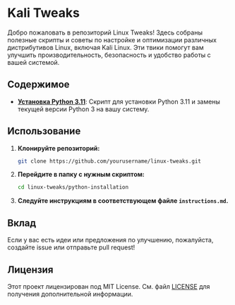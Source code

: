 # Kali Tweaks

Добро пожаловать в репозиторий Linux Tweaks! Здесь собраны полезные скрипты и советы по настройке и оптимизации различных дистрибутивов Linux, включая Kali Linux. Эти твики помогут вам улучшить производительность, безопасность и удобство работы с вашей системой.

## Содержимое

- **[Установка Python 3.11](python-installation/instructions.md)**: Скрипт для установки Python 3.11 и замены текущей версии Python 3 на вашу систему.

## Использование

1. **Клонируйте репозиторий:**

   ```bash
   git clone https://github.com/yourusername/linux-tweaks.git
   ```

2. **Перейдите в папку с нужным скриптом:**

   ```bash
   cd linux-tweaks/python-installation
   ```

3. **Следуйте инструкциям в соответствующем файле `instructions.md`.**

## Вклад

Если у вас есть идеи или предложения по улучшению, пожалуйста, создайте issue или отправьте pull request!

## Лицензия

Этот проект лицензирован под MIT License. См. файл [LICENSE](LICENSE) для получения дополнительной информации.
